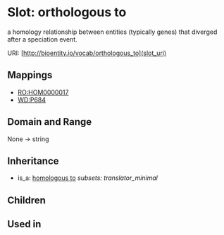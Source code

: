 # Slot: orthologous to


a homology relationship between entities (typically genes) that diverged after a speciation event.

URI: [http://bioentity.io/vocab/orthologous_to](slot_uri)
## Mappings

 * [RO:HOM0000017](http://purl.obolibrary.org/obo/RO_HOM0000017)
 * [WD:P684](http://purl.obolibrary.org/obo/WD_P684)
## Domain and Range

None -> string
## Inheritance

 *  is_a: [homologous to](homologous_to.md) *subsets: translator_minimal*
## Children

## Used in

